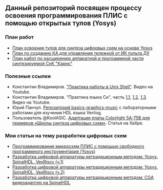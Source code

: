 ## Данный репозиторий посвящен процессу освоения программирования ПЛИС с помощью открытых тулов (Yosys)

### План работ

- [План освоения тулов для синтеза цифровых схем на основе Yosys](https://github.com/pointcheck/learning-fgpa/blob/main/Learning-Plan.md)
- [План по созданию КА для управления тележкой от ИК пульта ДУ](https://github.com/pointcheck/learning-fgpa/blob/main/IR_RC_Cart.md)
- [План работ по расширению аппаратной и программной части синтезируемой СнК "Карно"](https://github.com/pointcheck/learning-fgpa/blob/main/Extending_KarnixSoC.md)

### Полезные ссылки

- Константин Владимиров. ["Практика работы в Unix Shell"](https://www.youtube.com/watch?v=KLv-5jWlKjM). Видео на Youtube.
- Константин Владимиров. "Практика языка Си", часть [1.1](https://www.youtube.com/watch?v=7YhRFx-oyW4), [1.2](https://www.youtube.com/watch?v=oWGrH0R8iwU), [1.3](https://www.youtube.com/watch?v=qaCsf7wOpRQ). Видео на Youtube.
- Юрий Панчул. [Репозиторий basics-graphics-music](https://github.com/yuri-panchul/basics-graphics-music) с лабораторными работами для изучения HDL языка Verilog.
- Пользователь @KoolASIC. [Адаптация платы Colorlight 5A-75B для примеров «Школы синтеза цифровых схем»](https://habr.com/ru/articles/849592/). Статья на Хабре.

### Мои статьи на тему разработки цифровых схем

- [Программирование микросхем ПЛИС с помощью свободного программного инструментария (Yosys)](https://www.fabmicro.ru/pub/articles/Programming%20FPGAs%20using%20yosys.pdf)
- [Разработка цифровой аппаратуры нетрадиционным методом: Yosys, SpinalHDL, VexRiscv (ч.1)](https://habr.com/ru/articles/801191/)
- [Разработка цифровой аппаратуры нетрадиционным методом: Yosys, SpinalHDL, VexRiscv (ч.2)](https://habr.com/ru/articles/802127/)
- [Разработка цифровой аппаратуры нетрадиционным методом: CGA видеоадаптер на SpinalHDL](https://habr.com/ru/articles/855718/)
